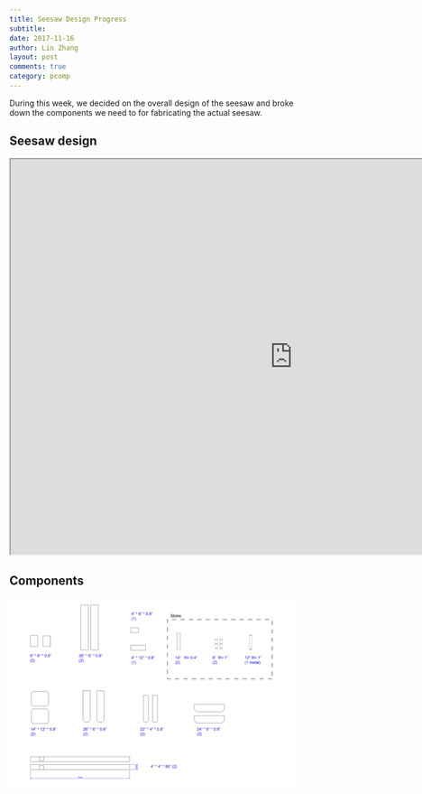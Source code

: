 ```yaml
---
title: Seesaw Design Progress
subtitle:
date: 2017-11-16
author: Lin Zhang
layout: post
comments: true
category: pcomp
---
```

During this week, we decided on the overall design of the seesaw and broke down the components we need to for fabricating the actual seesaw.

## Seesaw design


<iframe src="https://drive.google.com/file/d/108ADOAc6dU-LfYsqT9PNZlgcVt9K_mse/preview" width="1000" height="700"></iframe>


## Components

![Seesaw Design Components](https://raw.githubusercontent.com/linzhangcs/linzhangcs.github.io/master/img/pcomp/materials.jpg)
